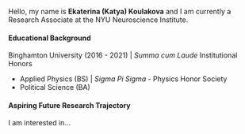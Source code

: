Hello, my name is **Ekaterina (Katya) Koulakova** and I am currently a Research Associate at the NYU Neuroscience Institute. 

#### Educational Background

Binghamton University (2016 - 2021) | _Summa cum Laude_ Institutional Honors
* Applied Physics (BS) | _Sigma Pi Sigma_ - Physics Honor Society
* Political Science (BA)
  
#### Aspiring Future Research Trajectory

I am interested in...
